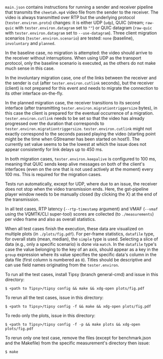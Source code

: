 `main.json` contains instructions for running a sender and receiver
pipeline that transmits the `cheetah.mp4` video file from the sender
to the receiver.  The video is always transmitted over RTP but the
underlying protocol (`tester.environ.proto`) changes: it is either UDP
(`udp`), QUIC (stream; `raw-quic` with `tester.environ.datagram` set
to `""`) or QUIC datagram (`raw-quic` with `tester.environ.datagram`
set to `--use-datagram`).  Three client migration scenarios
(`tester.environ.scenario`) are tested: `none` (baseline),
`involuntary` and `planned`.

In the baseline case, no migration is attempted: the video should
arrive to the receiver without interruptions.  When using UDP as the
transport protocol, only the baseline scenario is executed, as the
others do not make much sense in this case.

In the involuntary migration case, one of the links between the
receiver and the sender is cut (after `tester.environ.cutlink`
seconds), but the receiver (client) is not prepared for this event and
needs to migrate the connection to its other interface on-the-fly.

In the planned migration case, the receiver transitions to its second
interface (after transmitting `tester.environ.migrationtriggersize`
bytes), in this case the client is prepared for the eventual
occurrence of a migration. `tester.environ.cutlink` needs to be set so
that the video has already progressed over the duration that
corresponds to
`tester.environ.migrationtriggersize`. `tester.environ.cutlink` might
not exactly correspond to the seconds passed playing the video
(starting point might be the time when GStreamer has been started on
host1). The currently set value seems to be the lowest at which the
issue does not appear consistently for link delays up to 450 ms.

In both migration cases, `tester.environ.keepalive` is configured to
100 ms, meaning that QUIC sends keep alive messages on both of the
client's interfaces (even on the one that is not used actively at the
moment) every 100 ms. This is required for the migration cases.

Tests run automatically, except for UDP, where due to an issue, the
receiver does not stop when the video transmission ends. Here, the
gst-pipeline player window needs to be manually closed (by clicking
the X) at the end of the transmission.

In all test cases, RTP latency (`--rtp-timestamp` argument) and VMAF
(`--vmaf` using the VQMTK/CLI super-tool) scores are collected (to
`./measurements`) per video frame and also as overall statistics.

When all test cases finish the execution, these data are visualized on
multiple plots (in `./plots/fig.pdf`).  For per-frame statistics,
`datafile` type, for overall stats (mean, median), the `simple` type
is used.  Selecting a slice of data (e.g., only a specific scenario)
is done via `match`.  In the `datafile` type's case the value
belonging to the key of an axis, should appear as a key in the `group`
expression where its value specifies the specific data's column in the
data file (first column is numbered as `0`).  Titles should be
descriptive and can use field names originating from the
`tester.environ`.

To run all the test cases, install Tipsy (branch general-cmd) and
issue in this directory:

```
$ <path to Tipsy>/tipsy config && make && xdg-open plots/fig.pdf
```

To rerun all the test cases, issue in this directory:

```
$ <path to Tipsy>/tipsy config -f && make && xdg-open plots/fig.pdf
```

To redo only the plots, issue in this directory:

```
$ <path to Tipsy>/tipsy config -f -p && make plots && xdg-open plots/fig.pdf
```

To rerun only one test case, remove the files (except for
benchmark.json and the Makefile) from the specific measurement's
directory then issue:

```
$ make
```
